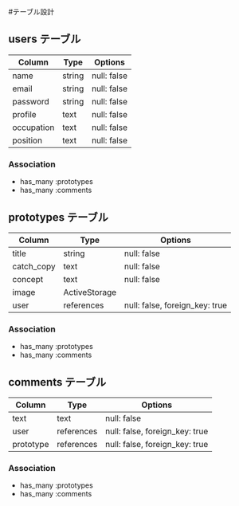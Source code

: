 #テーブル設計

## users テーブル

| Column     | Type   | Options     |
| ---------- | ------ | ----------- |
| name       | string | null: false |
| email      | string | null: false |
| password   | string | null: false |
| profile    | text   | null: false |
| occupation | text   | null: false |
| position   | text   | null: false |

### Association
- has_many :prototypes
- has_many :comments


## prototypes テーブル
| Column     | Type          | Options                        |
| ---------- | ------------- | ------------------------------ |
| title      | string        | null: false                    |
| catch_copy | text          | null: false                    |
| concept    | text          | null: false                    |
| image      | ActiveStorage |                                |
| user       | references    | null: false, foreign_key: true |

### Association
- has_many :prototypes
- has_many :comments


## comments テーブル

| Column    | Type       | Options                         |
| --------- | ---------- | ------------------------------- |
| text      | text       |  null: false                    |
| user      | references |  null: false, foreign_key: true |
| prototype | references |  null: false, foreign_key: true |

### Association
- has_many :prototypes
- has_many :comments